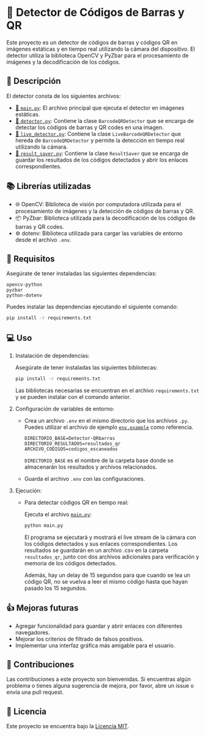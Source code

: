 # 🔎 Detector de Códigos de Barras y QR

Este proyecto es un detector de códigos de barras y códigos QR en imágenes estáticas y en tiempo real utilizando la cámara del dispositivo. El detector utiliza la biblioteca OpenCV y PyZbar para el procesamiento de imágenes y la decodificación de los códigos.

## 📝 Descripción

El detector consta de los siguientes archivos:

- [📄 `main.py`](main.py): El archivo principal que ejecuta el detector en imágenes estáticas.
- [📄 `detector.py`](detector.py): Contiene la clase `BarcodeQRDetector` que se encarga de detectar los códigos de barras y QR codes en una imagen.
- [📄 `live_detector.py`](live_detector.py): Contiene la clase `LiveBarcodeQRDetector` que hereda de `BarcodeQRDetector` y permite la detección en tiempo real utilizando la cámara.
- [📄 `result_saver.py`](result_saver.py): Contiene la clase `ResultSaver` que se encarga de guardar los resultados de los códigos detectados y abrir los enlaces correspondientes.

## 📚 Librerías utilizadas

- 🌐 OpenCV: Biblioteca de visión por computadora utilizada para el procesamiento de imágenes y la detección de códigos de barras y QR.
- 📦 PyZbar: Biblioteca utilizada para la decodificación de los códigos de barras y QR codes.
- ⚙️ dotenv: Biblioteca utilizada para cargar las variables de entorno desde el archivo `.env`.

## 🔧 Requisitos

Asegúrate de tener instaladas las siguientes dependencias:

```
opencv-python
pyzbar
python-dotenv
```

Puedes instalar las dependencias ejecutando el siguiente comando:

```bash
pip install -r requirements.txt
```

## 💻 Uso

1. Instalación de dependencias:

   Asegúrate de tener instaladas las siguientes bibliotecas:

   ```bash
   pip install -r requirements.txt
   ```

   Las bibliotecas necesarias se encuentran en el archivo `requirements.txt` y se pueden instalar con el comando anterior.

2. Configuración de variables de entorno:

   - Crea un archivo `.env` en el mismo directorio que los archivos `.py`. Puedes utilizar el archivo de ejemplo [`env.example`](.env.example) como referencia.

     ```
     DIRECTORIO_BASE=Detector-QRbarras
     DIRECTORIO_RESULTADOS=resultados_qr
     ARCHIVO_CODIGOS=codigos_escaneados
     ```

     `DIRECTORIO_BASE` es el nombre de la carpeta base donde se almacenarán los resultados y archivos relacionados.

   - Guarda el archivo `.env` con las configuraciones.

3. Ejecución:

   - Para detectar códigos QR en tiempo real:

     Ejecuta el archivo [`main.py`](main.py):

     ```bash
     python main.py
     ```

     El programa se ejecutará y mostrará el live stream de la cámara con los códigos detectados y sus enlaces correspondientes. Los resultados se guardarán en un archivo .csv en la carpeta `resultados_qr`, junto con dos archivos adicionales para verificación y memoria de los códigos detectados.

     Además, hay un delay de 15 segundos para que cuando se lea un código QR, no se vuelva a leer el mismo código hasta que hayan pasado los 15 segundos.

## 👍 Mejoras futuras

- Agregar funcionalidad para guardar y abrir enlaces con diferentes navegadores.
- Mejorar los criterios de filtrado de falsos positivos.
- Implementar una interfaz gráfica más amigable para el usuario.

## 🤝 Contribuciones

Las contribuciones a este proyecto son bienvenidas. Si encuentras algún problema o tienes alguna sugerencia de mejora, por favor, abre un issue o envía una pull request.

## 📜 Licencia

Este proyecto se encuentra bajo la [Licencia MIT](LICENSE).